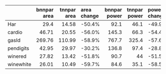 |           |   bnnpar area |   tnnpar area | area change   |   bnnpar power |   tnnpar power | power change   |
|:----------|--------------:|--------------:|:--------------|---------------:|---------------:|:---------------|
| Har       |         29.4  |         14.58 | -50.4%        |           92.1 |           46.1 | -49.9%         |
| cardio    |         46.71 |         20.55 | -56.0%        |          145.3 |           66.3 | -54.4%         |
| gasId     |        269.76 |        110.99 | -58.9%        |          767.7 |          325.4 | -57.6%         |
| pendigits |         42.95 |         29.97 | -30.2%        |          136.8 |           97.4 | -28.8%         |
| winered   |         27.82 |         13.42 | -51.8%        |           90.7 |           44   | -51.5%         |
| winewhite |         26.01 |         10.49 | -59.7%        |           84.6 |           35.1 | -58.5%         |
